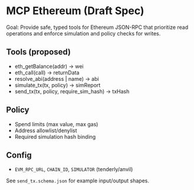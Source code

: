 # MCP Ethereum (Draft Spec)

Goal: Provide safe, typed tools for Ethereum JSON-RPC that prioritize read operations and enforce simulation and policy checks for writes.

## Tools (proposed)
- eth_getBalance(addr) -> wei
- eth_call(call) -> returnData
- resolve_abi(address | name) -> abi
- simulate_tx(tx, policy) -> simReport
- send_tx(tx, policy, require_sim_hash) -> txHash

## Policy
- Spend limits (max value, max gas)
- Address allowlist/denylist
- Required simulation hash binding

## Config
- `EVM_RPC_URL`, `CHAIN_ID`, `SIMULATOR` (tenderly/anvil)

See `send_tx.schema.json` for example input/output shapes.
